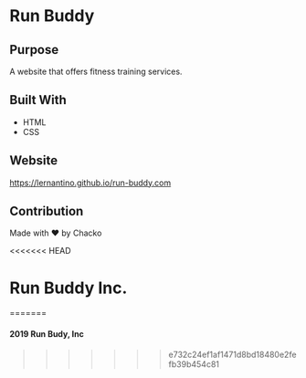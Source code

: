 # Run Buddy

## Purpose
A website that offers fitness training services.

## Built With
* HTML
* CSS

## Website 
https://lernantino.github.io/run-buddy.com

## Contribution
Made with ❤️ by Chacko

<<<<<<< HEAD
# Run Buddy Inc.
=======
#### 2019 Run Budy, Inc
>>>>>>> e732c24ef1af1471d8bd18480e2fefb39b454c81


